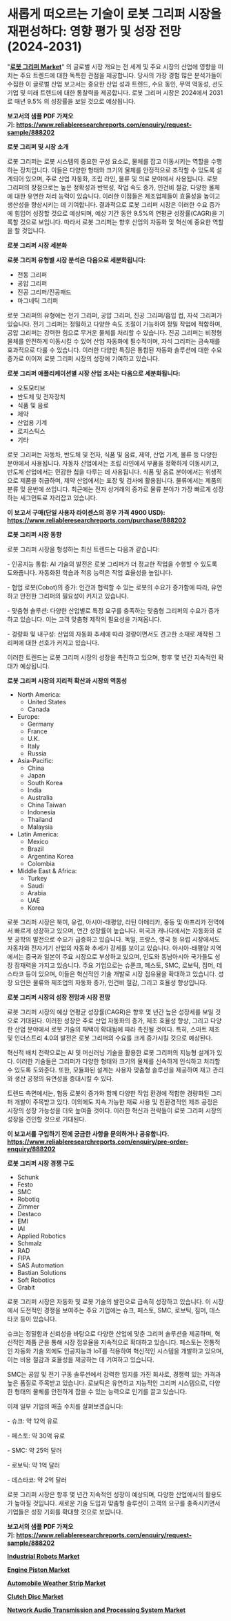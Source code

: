 <p><h1>새롭게 떠오르는 기술이 로봇 그리퍼 시장을 재편성하다: 영향 평가 및 성장 전망 (2024-2031)</h1></p><p>"<strong><a href="https://www.reliableresearchreports.com/robot-grippers-r888202?utm_campaign=106&utm_medium=7&utm_source=Github&utm_content=ia&utm_term=10122024&utm_id=robot-grippers">로봇 그리퍼 Market</a></strong>" 의 글로벌 시장 개요는 전 세계 및 주요 시장의 산업에 영향을 미치는 주요 트렌드에 대한 독특한 관점을 제공합니다. 당사의 가장 경험 많은 분석가들이 수집한 이 글로벌 산업 보고서는 중요한 산업 성과 트렌드, 수요 동인, 무역 역동성, 선도 기업 및 미래 트렌드에 대한 통찰력을 제공합니다. 로봇 그리퍼 시장은 2024에서 2031로 매년 9.5% 의 성장률을 보일 것으로 예상됩니다.&nbsp;</p>
<p><strong>보고서의 샘플 PDF 가져오기:&nbsp;<a href="https://www.reliableresearchreports.com/enquiry/request-sample/888202?utm_campaign=106&utm_medium=7&utm_source=Github&utm_content=ia&utm_term=10122024&utm_id=robot-grippers">https://www.reliableresearchreports.com/enquiry/request-sample/888202</a></strong></p>
<p><strong>로봇 그리퍼 및 시장 소개</strong></p>
<p><p>로봇 그리퍼는 로봇 시스템의 중요한 구성 요소로, 물체를 잡고 이동시키는 역할을 수행하는 장치입니다. 이들은 다양한 형태와 크기의 물체를 안정적으로 조작할 수 있도록 설계되어 있으며, 주로 산업 자동화, 조립 라인, 물류 및 의료 분야에서 사용됩니다. 로봇 그리퍼의 장점으로는 높은 정확성과 반복성, 작업 속도 증가, 인건비 절감, 다양한 물체에 대한 유연한 처리 능력이 있습니다. 이러한 이점들은 제조업체들이 효율성을 높이고 생산성을 향상시키는 데 기여합니다. 결과적으로 로봇 그리퍼 시장은 이러한 수요 증가에 힘입어 성장할 것으로 예상되며, 예상 기간 동안 9.5%의 연평균 성장률(CAGR)을 기록할 것으로 보입니다. 따라서 로봇 그리퍼는 향후 산업의 자동화 및 혁신에 중요한 역할을 할 것입니다.</p></p>
<p><strong>로봇 그리퍼 시장 세분화</strong></p>
<p><strong>로봇 그리퍼 유형별 시장 분석은 다음으로 세분화됩니다:</strong></p>
<p><ul><li>전동 그리퍼</li><li>공압 그리퍼</li><li>진공 그리퍼/진공패드</li><li>마그네틱 그리퍼</li></ul></p>
<p><p>로봇 그리퍼의 유형에는 전기 그리퍼, 공압 그리퍼, 진공 그리퍼/흡입 컵, 자석 그리퍼가 있습니다. 전기 그리퍼는 정밀하고 다양한 속도 조절이 가능하여 정밀 작업에 적합하며, 공압 그리퍼는 강력한 힘으로 무거운 물체를 처리할 수 있습니다. 진공 그리퍼는 비정형 물체를 안전하게 이동시킬 수 있어 산업 자동화에 필수적이며, 자석 그리퍼는 금속재를 효과적으로 다룰 수 있습니다. 이러한 다양한 특징은 통합된 자동화 솔루션에 대한 수요 증가로 이어져 로봇 그리퍼 시장의 성장에 기여하고 있습니다.</p></p>
<p><strong>로봇 그리퍼 애플리케이션별 시장 산업 조사는 다음으로 세분화됩니다:</strong></p>
<p><ul><li>오토모티브</li><li>반도체 및 전자장치</li><li>식품 및 음료</li><li>제약</li><li>산업용 기계</li><li>로지스틱스</li><li>기타</li></ul></p>
<p><p>로봇 그리퍼는 자동차, 반도체 및 전자, 식품 및 음료, 제약, 산업 기계, 물류 등 다양한 분야에서 사용됩니다. 자동차 산업에서는 조립 라인에서 부품을 정확하게 이동시키고, 반도체 산업에서는 민감한 칩을 다루는 데 사용됩니다. 식품 및 음료 분야에서는 위생적으로 제품을 취급하며, 제약 산업에서는 포장 및 검사에 활용됩니다. 물류에서는 제품의 분류 및 운반에 쓰입니다. 최근에는 전자 상거래의 증가로 물류 분야가 가장 빠르게 성장하는 세그먼트로 자리잡고 있습니다.</p></p>
<p><strong>이 보고서 구매(단일 사용자 라이센스의 경우 가격 4900 USD): <a href="https://www.reliableresearchreports.com/purchase/888202?utm_campaign=106&utm_medium=7&utm_source=Github&utm_content=ia&utm_term=10122024&utm_id=robot-grippers">https://www.reliableresearchreports.com/purchase/888202</a></strong></p>
<p><strong>로봇 그리퍼 시장 동향</strong></p>
<p><p>로봇 그리퍼 시장을 형성하는 최신 트렌드는 다음과 같습니다:</p><p>- 인공지능 통합: AI 기술의 발전은 로봇 그리퍼가 더 정교한 작업을 수행할 수 있도록 도와줍니다. 자동화된 학습과 적응 능력은 작업 효율성을 높입니다.</p><p>- 협업 로봇(Cobot)의 증가: 인간과 협력할 수 있는 로봇의 수요가 증가함에 따라, 유연하고 안전한 그리퍼의 필요성이 커지고 있습니다.</p><p>- 맞춤형 솔루션: 다양한 산업별로 특정 요구를 충족하는 맞춤형 그리퍼의 수요가 증가하고 있습니다. 이는 고객 맞춤형 제작의 필요성을 가져옵니다.</p><p>- 경량화 및 내구성: 산업의 자동화 추세에 따라 경량이면서도 견고한 소재로 제작된 그리퍼에 대한 선호가 커지고 있습니다.</p><p>이러한 트렌드는 로봇 그리퍼 시장의 성장을 촉진하고 있으며, 향후 몇 년간 지속적인 확대가 예상됩니다.</p></p>
<p><strong>로봇 그리퍼 시장의 지리적 확산과 시장의 역동성</strong></p>
<p><ul>
    <li>
        North America:
        <ul>
            <li>United States</li>
            <li>Canada</li>
        </ul>
    </li>
    <li>
        Europe:
        <ul>
            <li>Germany</li>
            <li>France</li>
            <li>U.K.</li>
            <li>Italy</li>
            <li>Russia</li>
        </ul>
    </li>
    <li>
        Asia-Pacific:
        <ul>
            <li>China</li>
            <li>Japan</li>
            <li>South Korea</li>
            <li>India</li>
            <li>Australia</li>
            <li>China Taiwan</li>
            <li>Indonesia</li>
            <li>Thailand</li>
            <li>Malaysia</li>
        </ul>
    </li>
    <li>
        Latin America:
        <ul>
            <li>Mexico</li>
            <li>Brazil</li>
            <li>Argentina Korea</li>
            <li>Colombia</li>
        </ul>
    </li>
    <li>
        Middle East & Africa:
        <ul>
            <li>Turkey</li>
            <li>Saudi</li>
            <li>Arabia</li>
            <li>UAE</li>
            <li>Korea</li>
        </ul>
    </li>
    </ul></p>
<p><p>로봇 그리퍼 시장은 북미, 유럽, 아시아-태평양, 라틴 아메리카, 중동 및 아프리카 전역에서 빠르게 성장하고 있으며, 연간 성장률이 높습니다. 미국과 캐나다에서는 자동화와 로봇 공학의 발전으로 수요가 급증하고 있습니다. 독일, 프랑스, 영국 등 유럽 시장에서도 자동차와 전자기기 산업의 자동화 추세가 강세를 보이고 있습니다. 아시아-태평양 지역에서는 중국과 일본이 주요 시장으로 부상하고 있으며, 인도와 동남아시아 국가들도 성장 잠재력을 가지고 있습니다. 주요 기업으로는 슈푼크, 페스토, SMC, 로보틱, 짐머, 데스타코 등이 있으며, 이들은 혁신적인 기술 개발로 시장 점유율을 확대하고 있습니다. 성장 요인은 물류와 제조업의 자동화 증가, 인건비 절감, 그리고 효율성 향상입니다.</p></p>
<p><strong>로봇 그리퍼 시장의 성장 전망과 시장 전망</strong></p>
<p><p>로봇 그리퍼 시장의 예상 연평균 성장률(CAGR)은 향후 몇 년간 높은 성장세를 보일 것으로 기대된다. 이러한 성장은 주로 산업 자동화의 증가, 제조 효율성 향상, 그리고 다양한 산업 분야에서 로봇 기술의 채택이 확대됨에 따라 촉진될 것이다. 특히, 스마트 제조 및 인더스트리 4.0의 발전은 로봇 그리퍼의 수요를 크게 증가시킬 것으로 예상된다.</p><p>혁신적 배치 전략으로는 AI 및 머신러닝 기술을 활용한 로봇 그리퍼의 지능형 설계가 있다. 이러한 기술들은 그리퍼가 다양한 형태와 크기의 물체를 신속하게 인식하고 처리할 수 있도록 도와준다. 또한, 모듈화된 설계는 사용자 맞춤형 솔루션을 제공하여 재고 관리와 생산 공정의 유연성을 증대시킬 수 있다.</p><p>트렌드 측면에서는, 협동 로봇의 증가와 함께 다양한 작업 환경에 적합한 경량화된 그리퍼 개발이 주목받고 있다. 이외에도 지속 가능한 재료 사용 및 친환경적인 제조 공정은 시장의 성장 가능성을 더욱 높여줄 것이다. 이러한 혁신과 전략들이 로봇 그리퍼 시장의 성장을 견인할 것으로 기대된다.</p></p>
<p><strong>이 보고서를 구입하기 전에 궁금한 사항을 문의하거나 공유합니다. <a href="https://www.reliableresearchreports.com/enquiry/pre-order-enquiry/888202?utm_campaign=106&utm_medium=7&utm_source=Github&utm_content=ia&utm_term=10122024&utm_id=robot-grippers">https://www.reliableresearchreports.com/enquiry/pre-order-enquiry/888202</a></strong></p>
<p><strong>로봇 그리퍼 시장 경쟁 구도</strong></p>
<p><ul><li>Schunk</li><li>Festo</li><li>SMC</li><li>Robotiq</li><li>Zimmer</li><li>Destaco</li><li>EMI</li><li>IAI</li><li>Applied Robotics</li><li>Schmalz</li><li>RAD</li><li>FIPA</li><li>SAS Automation</li><li>Bastian Solutions</li><li>Soft Robotics</li><li>Grabit</li></ul></p>
<p><p>로봇 그리퍼 시장은 자동화 및 로봇 기술의 발전으로 급속히 성장하고 있습니다. 이 시장에서 도전적인 경쟁을 보여주는 주요 기업에는 슈크, 페스토, SMC, 로보틱, 짐머, 데스타코 등이 있습니다. </p><p>슈크는 정밀함과 신뢰성을 바탕으로 다양한 산업에 맞춘 그리퍼 솔루션을 제공하며, 혁신적인 제품 군을 통해 시장 점유율을 지속적으로 확대하고 있습니다. 페스토는 전통적인 자동화 기술 외에도 인공지능과 IoT를 적용하여 혁신적인 시스템을 개발하고 있으며, 이는 비용 절감과 효율성을 제공하는 데 기여하고 있습니다.</p><p>SMC는 공압 및 전기 구동 솔루션에서 강력한 입지를 가진 회사로, 경쟁력 있는 가격과 높은 품질로 주목받고 있습니다. 로보틱은 유연하고 지능적인 그리퍼 시스템으로, 다양한 형태의 물체를 안전하게 잡을 수 있는 능력으로 인기를 끌고 있습니다.</p><p>이제 일부 기업의 매출 수치를 살펴보겠습니다:</p><p>- 슈크: 약 12억 유로</p><p>- 페스토: 약 30억 유로</p><p>- SMC: 약 25억 달러</p><p>- 로보틱: 약 1억 달러</p><p>- 데스타코: 약 2억 달러</p><p>로봇 그리퍼 시장은 향후 몇 년간 지속적인 성장이 예상되며, 다양한 산업에서의 활용도가 높아질 것입니다. 새로운 기술 도입과 맞춤형 솔루션이 고객의 요구를 충족시키면서 기업들은 성장 기회를 확대할 것으로 보입니다.</p></p>
<p><strong>보고서의 샘플 PDF 가져오기:&nbsp;<a href="https://www.reliableresearchreports.com/enquiry/request-sample/888202?utm_campaign=106&utm_medium=7&utm_source=Github&utm_content=ia&utm_term=10122024&utm_id=robot-grippers">https://www.reliableresearchreports.com/enquiry/request-sample/888202</a></strong></p>
<p><strong><p><a href="https://github.com/nathandecarvalho/Market-Research-Report-List-5/blob/main/industrial-robots-market.md?utm_campaign=106&utm_medium=7&utm_source=Github&utm_content=ia&utm_term=10122024&utm_id=robot-grippers">Industrial Robots Market</a></p><p><a href="https://www.linkedin.com/pulse/global-engine-piston-market-pulse-trends-growth-analysis-2024-cpvff?utm_campaign=106&utm_medium=7&utm_source=Github&utm_content=ia&utm_term=10122024&utm_id=robot-grippers">Engine Piston Market</a></p><p><a href="https://www.linkedin.com/pulse/automobile-weather-strip-market-analysis-share-size-value-sy0ef?utm_campaign=106&utm_medium=7&utm_source=Github&utm_content=ia&utm_term=10122024&utm_id=robot-grippers">Automobile Weather Strip Market</a></p><p><a href="https://www.linkedin.com/pulse/how-clutch-disc-market-expanding-forecasted-72-cagr-influencers-lywuf?utm_campaign=106&utm_medium=7&utm_source=Github&utm_content=ia&utm_term=10122024&utm_id=robot-grippers">Clutch Disc Market</a></p><p><a href="https://github.com/DixieGrimes/Market-Research-Report-List-1/blob/main/network-audio-transmission-and-processing-system-market.md?utm_campaign=106&utm_medium=7&utm_source=Github&utm_content=ia&utm_term=10122024&utm_id=robot-grippers">Network Audio Transmission and Processing System Market</a></p></strong></p>
<p></p>